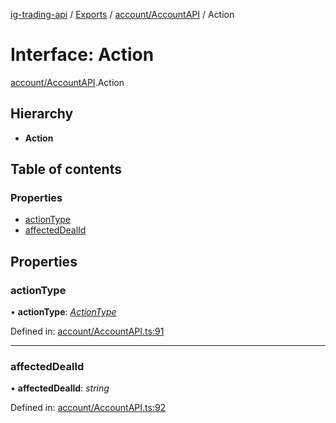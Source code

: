[ig-trading-api](../README.md) / [Exports](../modules.md) / [account/AccountAPI](../modules/account_accountapi.md) / Action

# Interface: Action

[account/AccountAPI](../modules/account_accountapi.md).Action

## Hierarchy

- **Action**

## Table of contents

### Properties

- [actionType](account_accountapi.action.md#actiontype)
- [affectedDealId](account_accountapi.action.md#affecteddealid)

## Properties

### actionType

• **actionType**: [_ActionType_](../enums/account_accountapi.actiontype.md)

Defined in: [account/AccountAPI.ts:91](https://github.com/bennycode/ig-trading-api/blob/1448b27/src/account/AccountAPI.ts#L91)

---

### affectedDealId

• **affectedDealId**: _string_

Defined in: [account/AccountAPI.ts:92](https://github.com/bennycode/ig-trading-api/blob/1448b27/src/account/AccountAPI.ts#L92)
